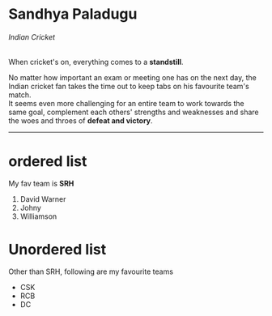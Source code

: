 # Sandhya Paladugu 
###### Indian Cricket 

When cricket's on, everything comes to a **standstill**.

No matter how important an exam or meeting one has on the next day, the Indian cricket fan takes the time out to keep tabs on his favourite team's match.<br>It seems even more challenging for an entire team to work towards the same goal, complement each others' strengths and weaknesses and share the woes and throes of **defeat and victory**.

-----------

# ordered list 
My fav team is **SRH**
1. David Warner
2. Johny
3. Williamson

# Unordered list
Other than SRH, following are my favourite teams
- CSK
- RCB
- DC
